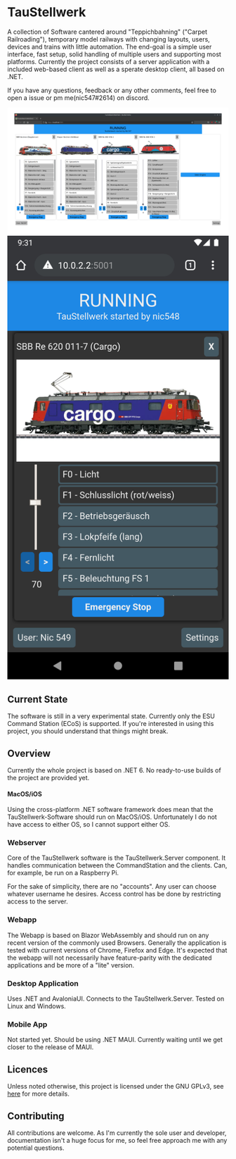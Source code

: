 # TauStellwerk
A collection of Software cantered around "Teppichbahning" ("Carpet Railroading"), temporary model railways with changing layouts, users, devices and trains with little automation.
The end-goal is a simple user interface, fast setup, solid handling of multiple users and supporting most platforms.
Currently the project consists of a server application with a included web-based client as well as a sperate desktop client, all based on .NET.

If you have any questions, feedback or any other comments, feel free to open a issue or pm me(nic547#2614) on discord.

![Screenshot of the web app on a computer](./doc/img/DesktopWebClientScreenshot.png)
![Screenshot of the webapp on a mobile device](./doc/img/MobileWebClientScreenshot.png)

## Current State
The software is still in a very experimental state. Currently only the ESU Command Station (ECoS) is supported.
If you're interested in using this project, you should understand that things might break. 

## Overview

Currently the whole project is based on .NET 6.
No ready-to-use builds of the project are provided yet.

#### MacOS/iOS
Using the cross-platform .NET software framework does mean that the TauStellwerk-Software should run on MacOS/iOS. Unfortunately  I do not have access to either OS, so I cannot support either OS.

### Webserver
Core of the TauStellwerk software is the TauStellwerk.Server component. It handles communication between the CommandStation and the clients. Can, for example, be run on a Raspberry Pi.

For the sake of simplicity, there are no "accounts". Any user can choose whatever username he desires. Access control has be done by restricting access to the server.

### Webapp
The Webapp is based on Blazor WebAssembly and should run on any recent version of the commonly used Browsers. Generally the application is tested with current versions of Chrome, Firefox and Edge. It's expected that the webapp will not necessarily have feature-parity with the dedicated applications and be more of a "lite" version.

### Desktop Application
Uses .NET and AvaloniaUI. Connects to the TauStellwerk.Server. Tested on Linux and Windows.

### Mobile App
Not started yet. Should be using .NET MAUI. Currently waiting until we get closer to the release of MAUI.

## Licences
Unless noted otherwise, this project is licensed under the GNU GPLv3, see [here](/LICENSE) for more details.

## Contributing
All contributions are welcome. As I'm currently the sole user and developer, documentation isn't a huge focus for me, so feel free approach me with any potential questions.
